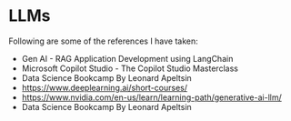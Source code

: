 # LLMs
Following are some of the references I have taken: 
- Gen AI - RAG Application Development using LangChain
- Microsoft Copilot Studio - The Copilot Studio Masterclass
- Data Science Bookcamp By Leonard Apeltsin
- https://www.deeplearning.ai/short-courses/
- https://www.nvidia.com/en-us/learn/learning-path/generative-ai-llm/
- Data Science Bookcamp By Leonard Apeltsin
